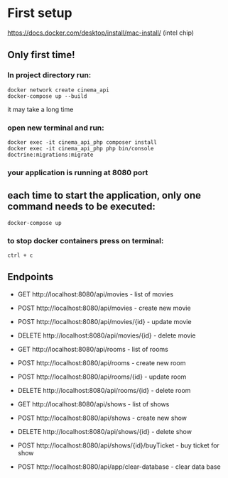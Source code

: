 # First setup

https://docs.docker.com/desktop/install/mac-install/
(intel chip)

## Only first time!
### In project directory run:
```
docker network create cinema_api
docker-compose up --build
```
it may take a long time

### open new terminal and run:
```
docker exec -it cinema_api_php composer install
docker exec -it cinema_api_php php bin/console doctrine:migrations:migrate
```

### your application is running at **8080** port

## each time to start the application, only one command needs to be executed:
```
docker-compose up
```

### to stop docker containers press on terminal:
```ctrl + c```

## Endpoints
* GET http://localhost:8080/api/movies - list of movies
* POST http://localhost:8080/api/movies - create new movie
* POST http://localhost:8080/api/movies/{id} - update movie
* DELETE http://localhost:8080/api/movies/{id} - delete movie


* GET http://localhost:8080/api/rooms - list of rooms
* POST http://localhost:8080/api/rooms - create new room
* POST http://localhost:8080/api/rooms/{id} - update room
* DELETE http://localhost:8080/api/rooms/{id} - delete room


* GET http://localhost:8080/api/shows - list of shows
* POST http://localhost:8080/api/shows - create new show
* DELETE http://localhost:8080/api/shows/{id} - delete show


* POST http://localhost:8080/api/shows/{id}/buyTicket - buy ticket for show


* POST http://localhost:8080/api/app/clear-database - clear data base